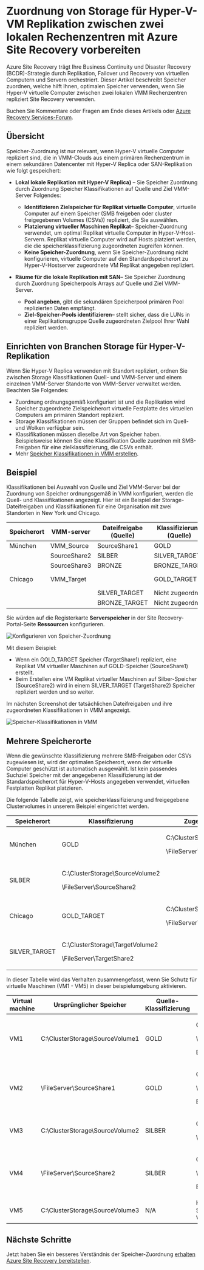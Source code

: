 <properties
    pageTitle="Zuordnen von Speicher in Azure Site Recovery für Hyper-V-VM Replikation zwischen lokalen Rechenzentren | Microsoft Azure"
    description="Zuordnung von Storage für Hyper-V-VM Replikation zwischen zwei lokalen Rechenzentren mit Azure Site Recovery vorzubereiten."
    services="site-recovery"
    documentationCenter=""
    authors="rayne-wiselman"
    manager="jwhit"
    editor=""/>

<tags
    ms.service="site-recovery"
    ms.devlang="na"
    ms.topic="article"
    ms.tgt_pltfrm="na"
    ms.workload="storage-backup-recovery"
    ms.date="07/06/2016"
    ms.author="raynew"/>


# <a name="prepare-storage-mapping-for-hyper-v-virtual-machine-replication-between-two-on-premises-datacenters-with-azure-site-recovery"></a>Zuordnung von Storage für Hyper-V-VM Replikation zwischen zwei lokalen Rechenzentren mit Azure Site Recovery vorbereiten


Azure Site Recovery trägt Ihre Business Continuity und Disaster Recovery (BCDR)-Strategie durch Replikation, Failover und Recovery von virtuellen Computern und Servern orchestriert. Dieser Artikel beschreibt Speicher zuordnen, welche hilft Ihnen, optimalen Speicher verwenden, wenn Sie Hyper-V virtuelle Computer zwischen zwei lokalen VMM Rechenzentren repliziert Site Recovery verwenden.

Buchen Sie Kommentare oder Fragen am Ende dieses Artikels oder [Azure Recovery Services-Forum](https://social.msdn.microsoft.com/forums/azure/home?forum=hypervrecovmgr).

## <a name="overview"></a>Übersicht

Speicher-Zuordnung ist nur relevant, wenn Hyper-V virtuelle Computer repliziert sind, die in VMM-Clouds aus einem primären Rechenzentrum in einem sekundären Datencenter mit Hyper-V Replica oder SAN-Replikation wie folgt gespeichert:


- **Lokal lokale Replikation mit Hyper-V Replica)** – Sie Speicher Zuordnung durch Zuordnung Speicher Klassifikationen auf Quelle und Ziel VMM-Server Folgendes:

    - **Identifizieren Zielspeicher für Replikat virtuelle Computer**, virtuelle Computer auf einem Speicher (SMB freigeben oder cluster freigegebenen Volumes (CSVs)) repliziert, die Sie auswählen.
    - **Platzierung virtueller Maschinen Replikat**– Speicher-Zuordnung verwendet, um optimal Replikat virtuelle Computer in Hyper-V-Host-Servern. Replikat virtuelle Computer wird auf Hosts platziert werden, die die speicherklassifizierung zugeordneten zugreifen können.
    - **Keine Speicher-Zuordnung**, wenn Sie Speicher-Zuordnung nicht konfigurieren, virtuelle Computer auf den Standardspeicherort zu Hyper-V-Hostserver zugeordnete VM Replikat angegeben repliziert.

- **Räume für die lokale Replikation mit SAN**– Sie Speicher Zuordnung durch Zuordnung Speicherpools Arrays auf Quelle und Ziel VMM-Server.
    - **Pool angeben**, gibt die sekundären Speicherpool primären Pool replizierten Daten empfängt.
    - **Ziel-Speicher-Pools identifizieren**– stellt sicher, dass die LUNs in einer Replikationsgruppe Quelle zugeordneten Zielpool Ihrer Wahl repliziert werden.

## <a name="set-up-storage-classifications-for-hyper-v-replication"></a>Einrichten von Branchen Storage für Hyper-V-Replikation

Wenn Sie Hyper-V Replica verwenden mit Standort repliziert, ordnen Sie zwischen Storage Klassifikationen Quell- und VMM-Server und einem einzelnen VMM-Server Standorte von VMM-Server verwaltet werden. Beachten Sie Folgendes:

- Zuordnung ordnungsgemäß konfiguriert ist und die Replikation wird Speicher zugeordnete Zielspeicherort virtuelle Festplatte des virtuellen Computers am primären Standort repliziert.
- Storage Klassifikationen müssen der Gruppen befindet sich im Quell- und Wolken verfügbar sein.
- Klassifikationen müssen dieselbe Art von Speicher haben. Beispielsweise können Sie eine Klassifikation Quelle zuordnen mit SMB-Freigaben für eine zielklassifizierung, die CSVs enthält.
- Mehr [Speicher Klassifikationen in VMM erstellen](https://technet.microsoft.com/library/gg610685.aspx).

## <a name="example"></a>Beispiel

Klassifikationen bei Auswahl von Quelle und Ziel VMM-Server bei der Zuordnung von Speicher ordnungsgemäß in VMM konfiguriert, werden die Quell- und Klassifikationen angezeigt. Hier ist ein Beispiel der Storage-Dateifreigaben und Klassifikationen für eine Organisation mit zwei Standorten in New York und Chicago.

**Speicherort** | **VMM-server** | **Dateifreigabe (Quelle)** | **Klassifizierung (Quelle)** | **Zugeordnet zu** | **Dateifreigabe (Ziel)**
---|---|--- |---|---|---
München | VMM_Source| SourceShare1 | GOLD | GOLD_TARGET | TargetShare1
 |  | SourceShare2 | SILBER | SILVER_TARGET | TargetShare2
 | | SourceShare3 | BRONZE | BRONZE_TARGET | TargetShare3
Chicago | VMM_Target |  | GOLD_TARGET | Nicht zugeordnet |
| | | SILVER_TARGET | Nicht zugeordnet |
 | | | BRONZE_TARGET | Nicht zugeordnet

Sie würden auf die Registerkarte **Serverspeicher** in der Site Recovery-Portal-Seite **Ressourcen** konfigurieren.

![Konfigurieren von Speicher-Zuordnung](./media/site-recovery-storage-mapping/storage-mapping1.png)

Mit diesem Beispiel:
- Wenn ein GOLD_TARGET Speicher (TargetShare1) repliziert, eine Replikat VM virtueller Maschinen auf GOLD-Speicher (SourceShare1) erstellt.
- Beim Erstellen eine VM Replikat virtueller Maschinen auf Silber-Speicher (SourceShare2) wird in einem SILVER_TARGET (TargetShare2) Speicher repliziert werden und so weiter.

Im nächsten Screenshot der tatsächlichen Dateifreigaben und ihre zugeordneten Klassifikationen in VMM angezeigt.

![Speicher-Klassifikationen in VMM](./media/site-recovery-storage-mapping/storage-mapping2.png)

## <a name="multiple-storage-locations"></a>Mehrere Speicherorte

Wenn die gewünschte Klassifizierung mehrere SMB-Freigaben oder CSVs zugewiesen ist, wird der optimalen Speicherort, wenn der virtuelle Computer geschützt ist automatisch ausgewählt. Ist kein passendes Suchziel Speicher mit der angegebenen Klassifizierung ist der Standardspeicherort für Hyper-V-Hosts angegeben verwendet, virtuellen Festplatten Replikat platzieren.

Die folgende Tabelle zeigt, wie speicherklassifizierung und freigegebene Clustervolumes in unserem Beispiel eingerichtet werden.

**Speicherort** | **Klassifizierung** | **Zugehörige Speicher**
---|---|---
München | GOLD | <p>C:\ClusterStorage\SourceVolume1</p><p>\\FileServer\SourceShare1</p>
 | SILBER | <p>C:\ClusterStorage\SourceVolume2</p><p>\\FileServer\SourceShare2</p>
Chicago | GOLD_TARGET | <p>C:\ClusterStorage\TargetVolume1</p><p>\\FileServer\TargetShare1</p>
 | SILVER_TARGET| <p>C:\ClusterStorage\TargetVolume2</p><p>\\FileServer\TargetShare2</p>

In dieser Tabelle wird das Verhalten zusammengefasst, wenn Sie Schutz für virtuelle Maschinen (VM1 - VM5) in dieser beispielumgebung aktivieren.

**Virtual machine** | **Ursprünglicher Speicher** | **Quelle-Klassifizierung** | **Zugeordnetes Zielspeicher**
---|---|---|---
VM1 | C:\ClusterStorage\SourceVolume1 | GOLD | <p>C:\ClusterStorage\SourceVolume1</p><p>\\\FileServer\SourceShare1</p><p>Beide GOLD_TARGET</p>
VM2 | \\FileServer\SourceShare1 | GOLD | <p>C:\ClusterStorage\SourceVolume1</p><p>\\FileServer\SourceShare1</p> <p>Beide GOLD_TARGET</p>
VM3 | C:\ClusterStorage\SourceVolume2 | SILBER | <p>C:\ClusterStorage\SourceVolume2</p><p>\FileServer\SourceShare2</p>
VM4 | \FileServer\SourceShare2 | SILBER |<p>C:\ClusterStorage\SourceVolume2</p><p>\\FileServer\SourceShare2</p><p>Beide SILVER_TARGET</p>
VM5 | C:\ClusterStorage\SourceVolume3 | N/A | Keine Zuordnung verwendet der Standardspeicherort des Hyper-V-Hosts

## <a name="next-steps"></a>Nächste Schritte

Jetzt haben Sie ein besseres Verständnis der Speicher-Zuordnung [erhalten Azure Site Recovery bereitstellen](site-recovery-best-practices.md).
